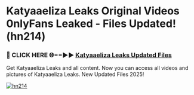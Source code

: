 # Katyaaeliza Leaks Original Videos 0nlyFans Leaked - Files Updated! (hn214)

<h3>🔴 CLICK HERE 🌐==►► <a href="https://tinyurl.com/2jnfzry5" rel="nofollow">Katyaaeliza Leaks Updated Files</a></h3>

Get Katyaaeliza Leaks and all content. Now you can access all videos and pictures of Katyaaeliza Leaks. New Updated Files 2025!

[![hn214](https://i.imgur.com/GyGTBgg.gif)](https://tinyurl.com/2jnfzry5)

